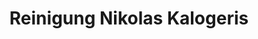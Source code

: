 ---
title: "Reinigung Nikolas Kalogeris"
url: /kaarst/reinigung-nikolas-kalogeris/
shop: Wäscherei
---